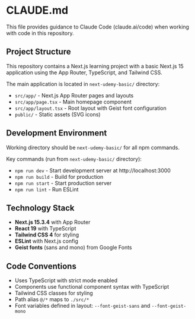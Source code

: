 # CLAUDE.md

This file provides guidance to Claude Code (claude.ai/code) when working with code in this repository.

## Project Structure

This repository contains a Next.js learning project with a basic Next.js 15 application using the App Router, TypeScript, and Tailwind CSS.

The main application is located in `next-udemy-basic/` directory:
- `src/app/` - Next.js App Router pages and layouts
- `src/app/page.tsx` - Main homepage component
- `src/app/layout.tsx` - Root layout with Geist font configuration
- `public/` - Static assets (SVG icons)

## Development Environment

Working directory should be `next-udemy-basic/` for all npm commands.

Key commands (run from `next-udemy-basic/` directory):
- `npm run dev` - Start development server at http://localhost:3000
- `npm run build` - Build for production
- `npm run start` - Start production server
- `npm run lint` - Run ESLint

## Technology Stack

- **Next.js 15.3.4** with App Router
- **React 19** with TypeScript
- **Tailwind CSS 4** for styling
- **ESLint** with Next.js config
- **Geist fonts** (sans and mono) from Google Fonts

## Code Conventions

- Uses TypeScript with strict mode enabled
- Components use functional component syntax with TypeScript
- Tailwind CSS classes for styling
- Path alias `@/*` maps to `./src/*`
- Font variables defined in layout: `--font-geist-sans` and `--font-geist-mono`